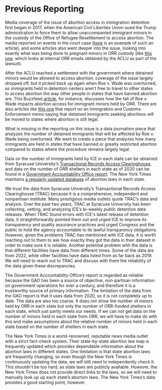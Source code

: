 # Previous Reporting
Media coverage of the issue of abortion access in immigration detention first began in 2017, when the American Civil Liberties Union sued the Trump administration to force them to allow unaccompanied immigrant minors in the custody of the Office of Refugee Resettlement to access abortion. The media reported on events in the court case ([here](https://www.nytimes.com/2017/10/25/us/undocumented-immigrant-abortion.html) is an example of such an article), and some articles also went deeper into the issue, looking into exactly what was being done to pregnant minors in ORR custody (like [this one](https://www.motherjones.com/politics/2017/11/internal-emails-reveal-how-the-trump-administration-blocks-abortions-for-migrant-teens/), which looks at internal ORR emails obtained by the ACLU as part of the lawsuit).

After the ACLU reached a settlement with the government where detained minors would be allowed to access abortion, coverage of the issue largely dropped off, but it picked back up again when Roe v. Wade was overturned, as immigrants held in detention centers aren’t free to travel to other states to access abortion the way other people in states that have banned abortion are. This Buzzfeed [article](https://www.buzzfeednews.com/article/adolfoflores/immigrant-minor-us-custody-abortion-restrictions), for instance, discusses how the fall of Roe v. Wade impacts abortion access for immigrant minors held by ORR. There are also articles like [this one](https://www.axios.com/2022/07/12/abortion-access-detained-migrants-ice) that report on an Immigration and Customs Enforcement memo saying that detained immigrants seeking abortions will be moved to states where abortion is still legal.

What is missing in the reporting on this issue is a data journalism piece that analyzes the number of detained immigrants that will be affected by Roe v. Wade being overturned. We want to create a piece that analyzes how many immigrants are held in states that have banned or greatly restricted abortion compared to states where the procedure remains largely legal.

Data on the number of immigrants held by ICE in each state can be obtained from Syracuse University’s [Transactional Records Access Clearinghouse](https://trac.syr.edu/immigration/detentionstats/facilities.html), and data on the number of ORR shelters in each state as of 2020 can be found in a [Government Accountability Office report](https://www.gao.gov/products/gao-20-609). The New York Times maintains [a regularly updated database](https://www.nytimes.com/interactive/2022/us/abortion-laws-roe-v-wade.html) of abortion laws in each state.

We trust the data from Syracuse University’s Transactional Records Access Clearinghouse (TRAC) because it is a comprehensive, independent and nonpartisan institute. Many prestigious media outlets quote TRAC’s data and analysis. Over the past two years, TRAC at Syracuse University has been collecting, vetting, and analyzing ICE’s bi-weekly public detention data releases. When TRAC found errors with ICE's latest release of detention data, it straightforwardly pointed them out and urged ICE to improve its transparency and quality assurance practices and urged Congress and the public to hold the agency accountable to its lawful transparency obligations. However, given the problems TRAC has mentioned with ICE data, it is worth reaching out to them to ask how exactly they got the data in their dataset in order to make sure it is reliable. Another potential problem with the data is that different facilities have data from different times. Some of the data are from 2022, while other facilities have data listed from as far back as 2019. We will need to reach out to TRAC and discuss with them the reliability of the data given these discrepancies.

The Government Accountability Office’s report is regarded as reliable because the GAO has been a source of objective, non-partisan information on government operations for over a century, and therefore it is a trustworthy source of primary information. The limitation of the data from the GAO report is that it uses data from 2020, so it is not completely up to date. The data are also too coarse. It does not show the number of minors held by ORR in each state but only the number of ORR-funded shelters in each state, which just partly meets our needs. If we can not get data on the number of minors held in each state from ORR, we will have to make do with this and make assumptions about the relative number of minors held in each state based on the number of shelters in each state.

The New York Times is a world-renowned, reputable news media outlet with a strict fact-check system. Their state-by-state abortion law map is frequently updated which provides dependable information about the abortion laws in different states. One limitation is that state abortion laws are frequently changing, so even though the New York Times is continuously updating the data, we will still need to independently check it. This shouldn’t be too hard, as state laws are publicly available. However, the New York Times does not provide direct links to the laws, so we will need to manually look up up each state’s abortion laws. The New York Times’s data provides a good starting point, however.
